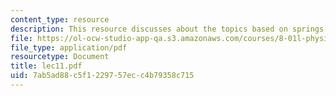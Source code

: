 ```yaml
---
content_type: resource
description: This resource discusses about the topics based on springs.
file: https://ol-ocw-studio-app-qa.s3.amazonaws.com/courses/8-01l-physics-i-classical-mechanics-fall-2005/7ab5ad88c5f1229757ecc4b79358c715_lec11.pdf
file_type: application/pdf
resourcetype: Document
title: lec11.pdf
uid: 7ab5ad88-c5f1-2297-57ec-c4b79358c715
---
```

